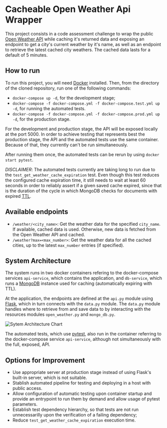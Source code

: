 # Cacheable Open Weather Api Wrapper

This project consists in a code assessment challenge to wrap the public [Open Weather API](https://openweathermap.org/api) while caching it's returned data and exposing an endpoint to get a city's current weather by it's name, as well as an endpoint to retrieve the latest cached city weathers.
The cached data lasts for a default of 5 minutes.

## How to run

To run this project, you will need [Docker](https://www.docker.com/) installed. Then, from the directory of the cloned repository, run one of the following commands:
- ```docker-compose up -d```, for the development stage;
- ```docker-compose -f docker-compose.yml -f docker-compose.test.yml up -d```, for running the automated tests.
- ```docker-compose -f docker-compose.yml -f docker-compose.prod.yml up -d```, for the production stage.

For the development and production stage, the API will be exposed locally at the port 5000. In order to achieve testing that represents best the production stage, the API and the automated tests use the same container. Because of that, they currently can't be run simultaneously.
 
After running them once, the automated tests can be rerun by using ```docker start pytest```.

*DISCLAIMER*: The automated tests currently are taking long to run due to the ```test_get_weather_cache_expiration``` test. Even though this test reduces the configured cache expiration time, it still needs to wait at least 60 seconds in order to reliably assert if a given saved cache expired, since that is the duration of the cycle in which MongoDB checks for documents with expired [TTL](https://docs.mongodb.com/manual/core/index-ttl/).

## Available endpoints

- ```/weather/<city_name>```: Get the weather data for the specified ```city_name```.  If available, cached data is used. Otherwise, new data is fetched from the Open Weather API and cached.
- ```/weather?max=<max_number>```: Get the weather data for all the cached cities, up to the latest ```max_number``` entries (if specified).

## System Architecture

The system runs in two docker containers refering to the docker-compose services ```api-service```, which contains the application, and ```db-service```, which runs a [MongoDB](https://www.mongodb.com/) instance used for caching (automatically expiring with TTL).

At the application, the endpoints are defined at the ```api.py``` module using [Flask](https://flask.palletsprojects.com/en/1.1.x/), which in turn connects with the ```data.py``` module. The ```data.py``` module handles where to retrieve from and save data to by interacting with the resources modules ```open_weather.py``` and ```mongo_db.py```.

![Sytem Architecture Chart](https://i.ibb.co/T2tdV30/weather-diagram-1.png)

The automated tests, which use [pytest](https://docs.pytest.org/en/stable/), also run in the container referring to the docker-compose service ```api-service```, although not simultaneously with the full, exposed, API.

## Options for Improvement

- Use appropriate server at production stage instead of using Flask's built-in server, which is not suitable.
- Stablish automated pipeline for testing and deploying in a host with public access.
- Allow configuration of automatic testing upon container startup and provide an entrypoint to run them by demand and allow usage of pytest parameters.
- Establish test dependency hierarchy, so that tests are not run unnecessarilly upon the verification of a failing dependency;
- Reduce ```test_get_weather_cache_expiration``` execution time.
